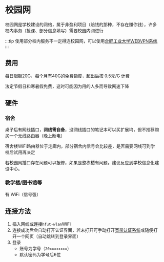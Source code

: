 # 校园网

校园网是学校建设的网络，属于非盈利项目（赔钱的那种，不存在赚你钱），许多校内事务（抢课、部分信息填写）需要校园内网进行

:::tip
使用部分校内服务不一定得连校园网，可以使用[合肥工业大学WEBVPN系统](https://webvpn.hfut.edu.cn)
:::

## 费用

每日限额20G，每个月有40G的免费额度，超出后按 0.5元/G 计费

法定节假日和寒暑假免费，这时可能因为用的人多而导致网速下降

## 硬件

### 宿舍

桌子后有网线插口，**网线需自备**，没网线插口的笔记本可以买扩展坞，但不推荐购买一个无线路由器（晚上断电）

宿舍楼WiFi路由器位于走廊内，部分宿舍内信号会比较差，是否需要网线可到学校后试用再决定

若校园网插口存在问题可以报修，如果是整栋楼有问题，建议反应到学校信息化建设中心。

### 教学楼/图书馆等

有 WiFi（信号强）

## 连接方法

1. 插入网线或连接`hfut-wlan`WiFi
2. 连接成功后会自动打开认证界面，若未打开可手动打开[宽带认证系统](http://172.18.3.3)或随便打开一个网页（自动跳转到登录界面）
3. 登录
   - 账号为学号（`20xxxxxxxx`）
   - 默认密码为学号后6位
